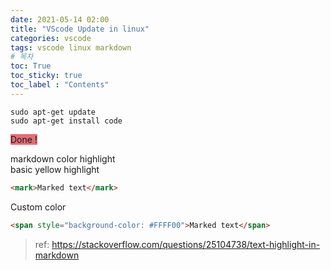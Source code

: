 ```yaml
---
date: 2021-05-14 02:00
title: "VScode Update in linux"
categories: vscode
tags: vscode linux markdown
# 목차
toc: True  
toc_sticky: true 
toc_label : "Contents"
---
```


```
sudo apt-get update
sudo apt-get install code
```

<span style="background-color: #E46C76">Done !</span>

markdown color highlight  
basic yellow highlight  
```markdown
<mark>Marked text</mark>
```  
Custom color
```markdown
<span style="background-color: #FFFF00">Marked text</span>  
```

> ref: <https://stackoverflow.com/questions/25104738/text-highlight-in-markdown>  
